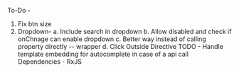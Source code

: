 To-Do -

1. Fix btn size
2. Dropdown-
    a. Include search in dropdown
    b. Allow disabled and check if onChnage can enable dropdown
    c. Better way instead of calling property directly -- wrapper
    d. Click Outside Directive
TODO - Handle template embedding for autocomplete in case of a api call
Dependencies -  RxJS